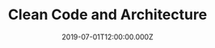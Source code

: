 ---
title: Clean Code and Architecture
date: "2019-07-01T12:00:00.000Z"
description: Clean, maintainable code is very often undervalued and underappreciated...
isExternal: true
externalUrl: https://medium.com/@davidagood/clean-code-and-architecture-53c1bdb423c7 
---